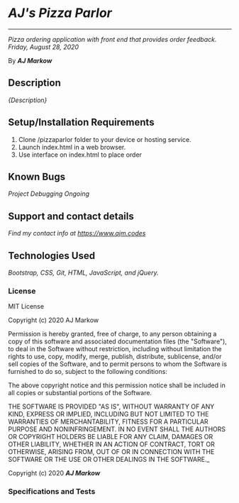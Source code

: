 # _AJ's Pizza Parlor_

---

_Pizza ordering application with front end that provides order feedback. Friday, August 28, 2020_

By **_AJ Markow_**

## Description

_{Description}_

## Setup/Installation Requirements

1. Clone /pizzaparlor folder to your device or hosting service.
2. Launch index.html in a web browser.
3. Use interface on index.html to place order

## Known Bugs

_Project Debugging Ongoing_

## Support and contact details

_Find my contact info at https://www.ajm.codes_

## Technologies Used

_Bootstrap, CSS, Git, HTML, JavaScript, and jQuery._

### License

MIT License

Copyright (c) 2020 AJ Markow

Permission is hereby granted, free of charge, to any person obtaining a copy
of this software and associated documentation files (the "Software"), to deal
in the Software without restriction, including without limitation the rights
to use, copy, modify, merge, publish, distribute, sublicense, and/or sell
copies of the Software, and to permit persons to whom the Software is
furnished to do so, subject to the following conditions:

The above copyright notice and this permission notice shall be included in all
copies or substantial portions of the Software.

THE SOFTWARE IS PROVIDED "AS IS", WITHOUT WARRANTY OF ANY KIND, EXPRESS OR
IMPLIED, INCLUDING BUT NOT LIMITED TO THE WARRANTIES OF MERCHANTABILITY,
FITNESS FOR A PARTICULAR PURPOSE AND NONINFRINGEMENT. IN NO EVENT SHALL THE
AUTHORS OR COPYRIGHT HOLDERS BE LIABLE FOR ANY CLAIM, DAMAGES OR OTHER
LIABILITY, WHETHER IN AN ACTION OF CONTRACT, TORT OR OTHERWISE, ARISING FROM,
OUT OF OR IN CONNECTION WITH THE SOFTWARE OR THE USE OR OTHER DEALINGS IN THE
SOFTWARE.\_

Copyright (c) 2020 **_AJ Markow_**

### Specifications and Tests
